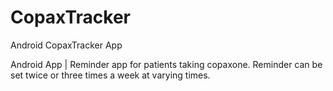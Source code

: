 # CopaxTracker
Android CopaxTracker App

Android App | Reminder app for patients taking copaxone. Reminder can be set twice or three times a week at varying times.
